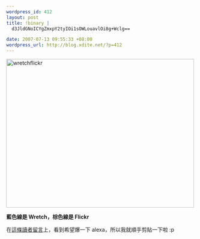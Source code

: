 ```yaml
--- 
wordpress_id: 412
layout: post
title: !binary |
  d3JldGNoICYgZmxpY2tyIOi1sOWLouavlOi8g+Wclg==

date: 2007-07-13 09:55:33 +08:00
wordpress_url: http://blog.xdite.net/?p=412
---
```

<a href="http://www.flickr.com/photos/14765209@N00/793169283/" title="相片分享"><img src="http://farm2.static.flickr.com/1412/793169283_6ae169c1f7.jpg" alt="wretchflickr" height="395" width="500" /></a>

<strong>藍色線是 Wretch，棕色線是 Flickr</strong>

在<a href="http://blog.xdite.net/?p=411#comment-32079">這條讀者留言</a>上，看到希望爆一下 alexa，所以我就順手剪貼一下啦 :p



